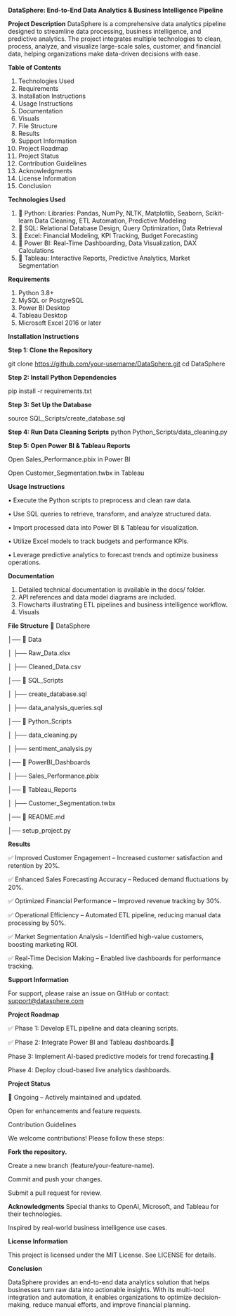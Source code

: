 **DataSphere: End-to-End Data Analytics & Business Intelligence Pipeline**

**Project Description**
DataSphere is a comprehensive data analytics pipeline designed to streamline data processing, business intelligence, and predictive analytics. The project integrates multiple technologies to clean, process, analyze, and visualize large-scale sales, customer, and financial data, helping organizations make data-driven decisions with ease.

**Table of Contents**
1.	Technologies Used
2.	Requirements
3.	Installation Instructions
4.	Usage Instructions
5.	Documentation
6.	Visuals
7.	File Structure
8.	Results
9.	Support Information
10.	Project Roadmap
11.	Project Status
12.	Contribution Guidelines
13.	Acknowledgments
14.	License Information
15.	Conclusion


**Technologies Used**
1.	🔹 Python:
Libraries: Pandas, NumPy, NLTK, Matplotlib, Seaborn, Scikit-learn
Data Cleaning, ETL Automation, Predictive Modeling
2.	🔹 SQL:
Relational Database Design, Query Optimization, Data Retrieval
3.	🔹 Excel:
Financial Modeling, KPI Tracking, Budget Forecasting
4.	🔹 Power BI:
Real-Time Dashboarding, Data Visualization, DAX Calculations
5.	🔹 Tableau:
Interactive Reports, Predictive Analytics, Market Segmentation


**Requirements**
1.	Python 3.8+
2.	MySQL or PostgreSQL
3.	Power BI Desktop
4.	Tableau Desktop
5.	Microsoft Excel 2016 or later


**Installation Instructions**

**Step 1: Clone the Repository**

git clone https://github.com/your-username/DataSphere.git
cd DataSphere

**Step 2: Install Python Dependencies**

pip install -r requirements.txt

**Step 3: Set Up the Database**

source SQL_Scripts/create_database.sql

**Step 4: Run Data Cleaning Scripts**
python Python_Scripts/data_cleaning.py

**Step 5: Open Power BI & Tableau Reports**

Open Sales_Performance.pbix in Power BI

Open Customer_Segmentation.twbx in Tableau

**Usage Instructions**

•	Execute the Python scripts to preprocess and clean raw data.

•	Use SQL queries to retrieve, transform, and analyze structured data.

•	Import processed data into Power BI & Tableau for visualization.

•	Utilize Excel models to track budgets and performance KPIs.

•	Leverage predictive analytics to forecast trends and optimize business operations.



**Documentation**
1. Detailed technical documentation is available in the docs/ folder.
2. API references and data model diagrams are included.
3. Flowcharts illustrating ETL pipelines and business intelligence workflow.
4. Visuals




**File Structure**
📁 DataSphere

│── 📂 Data

│   ├── Raw_Data.xlsx

│   ├── Cleaned_Data.csv

│── 📂 SQL_Scripts

│   ├── create_database.sql

│   ├── data_analysis_queries.sql

│── 📂 Python_Scripts

│   ├── data_cleaning.py

│   ├── sentiment_analysis.py

│── 📂 PowerBI_Dashboards

│   ├── Sales_Performance.pbix

│── 📂 Tableau_Reports

│   ├── Customer_Segmentation.twbx

│── 📜 README.md

│── setup_project.py

**Results**

✅ Improved Customer Engagement – Increased customer satisfaction and retention by 20%.

✅ Enhanced Sales Forecasting Accuracy – Reduced demand fluctuations by 20%.

✅ Optimized Financial Performance – Improved revenue tracking by 30%.

✅ Operational Efficiency – Automated ETL pipeline, reducing manual data processing by 50%.

✅ Market Segmentation Analysis – Identified high-value customers, boosting marketing ROI.

✅ Real-Time Decision Making – Enabled live dashboards for performance tracking.


**Support Information**

For support, please raise an issue on GitHub or contact: support@datasphere.com

**Project Roadmap**

✅ Phase 1: Develop ETL pipeline and data cleaning scripts.

✅ Phase 2: Integrate Power BI and Tableau dashboards.🚀

Phase 3: Implement AI-based predictive models for trend forecasting.🚀

Phase 4: Deploy cloud-based live analytics dashboards.


**Project Status**

🚀 Ongoing – Actively maintained and updated.

Open for enhancements and feature requests.

Contribution Guidelines

We welcome contributions! Please follow these steps:

**Fork the repository.**

Create a new branch (feature/your-feature-name).

Commit and push your changes.

Submit a pull request for review.

**Acknowledgments**
Special thanks to OpenAI, Microsoft, and Tableau for their technologies.

Inspired by real-world business intelligence use cases.


**License Information**

This project is licensed under the MIT License. See LICENSE for details.

**Conclusion**

DataSphere provides an end-to-end data analytics solution that helps businesses turn raw data into actionable insights. With its multi-tool integration and automation, it enables organizations to optimize decision-making, reduce manual efforts, and improve financial planning.
